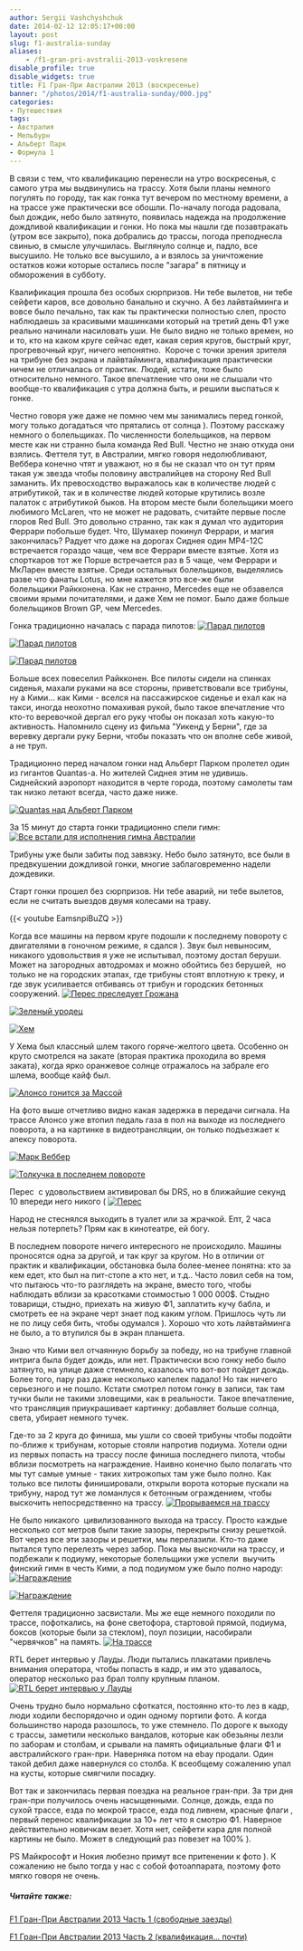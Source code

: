 ```yaml
---
author: Sergii Vashchyshchuk
date: 2014-02-12 12:05:17+00:00
layout: post
slug: f1-australia-sunday
aliases:
    - /f1-gran-pri-avstralii-2013-voskresene
disable_profile: true
disable_widgets: true
title: F1 Гран-При Австралии 2013 (воскресенье)
banner: "/photos/2014/f1-australia-sunday/000.jpg"
categories:
- Путешествия
tags:
- Австралия
- Мельбурн
- Альберт Парк
- Формула 1
---
```


В связи с тем, что квалификацию перенесли на утро воскресенья, с самого утра мы выдвинулись на трассу. Хотя были планы немного погулять по городу, так как гонка тут вечером по местному времени, а на трассе уже практически все обошли. По-началу погода радовала, был дождик, небо было затянуто, появилась надежда на продолжение дождливой квалификации и гонки. Но пока мы нашли где позавтракать (утром все закрыто), пока добрались до трассы, погода преподнесла свинью, в смысле улучшилась. Выглянуло солнце и, падло, все высушило. Не только все высушило, а и взялось за уничтожение остатков кожи которые остались после "загара" в пятницу и обморожения в субботу.

Квалификация прошла без особых сюрпризов. Ни тебе вылетов, ни тебе сейфети каров, все довольно банально и скучно. А без лайвтайминга и вовсе было печально, так как ты практически полностью слеп, просто наблюдаешь за красивыми машинками который на третий день Ф1 уже реально начинали насиловать уши. Не было видно не только времен, но и то, кто на каком круге сейчас едет, какая серия кругов, быстрый круг, прогревочный круг, ничего непонятно.  Короче с точки зрения зрителя на трибуне без экрана и лайвтайминга, квалификация практически ничем не отличалась от практик. Людей, кстати, тоже было относительно немного. Такое впечатление что они не слышали что вообще-то квалификация с утра должна быть, и решили выспаться к гонке.

Честно говоря уже даже не помню чем мы занимались перед гонкой, могу только догадаться что прятались от солнца ). Поэтому расскажу немного о болельщиках. По численности болельщиков, на первом месте как ни странно была команда Red Bull. Честно не знаю откуда они взялись. Феттеля тут, в Австралии, мягко говоря недолюбливают, Веббера конечно чтят и уважают, но я бы не сказал что он тут прям такая уж звезда чтобы половину австралийцев на сторону Red Bull заманить. Их превосходство выражалось как в количестве людей с атрибутикой, так и в количестве людей которые крутились возле палаток с атрибутикой быков. На втором месте были болельщики моего любимого McLaren, что не может не радовать, считайте первые после глоров Red Bull. Это довольно странно, так как я думал что аудитория Феррари побольше будет. Что, Шумахер покинул Феррари, и магия закончилась? Радует что даже на дорогах Сиднея один МР4-12С встречается гораздо чаще, чем все Феррари вместе взятые. Хотя из спорткаров тот же Порше встречается раз в 5 чаще, чем Феррари и МкЛарен вместе взятые. Среди остальных болельщиков, выделялись разве что фанаты Lotus, но мне кажется это все-же были болельщики Райкконена. Как не странно, Mercedes еще не обзавелся своими ярыми почитателями, и даже Хем не помог. Было даже больше болельщиков Brown GP, чем Mercedes.

Гонка традиционно началась с парада пилотов:
[![Парад пилотов](/photos/2014/f1-australia-sunday/001.jpg)](/photos/2014/f1-australia-sunday/001.jpg)

[![Парад пилотов](/photos/2014/f1-australia-sunday/002.jpg)](/photos/2014/f1-australia-sunday/002.jpg)

[![Парад пилотов](/photos/2014/f1-australia-sunday/003.jpg)](/photos/2014/f1-australia-sunday/003.jpg)

Больше всех повеселил Райкконен. Все пилоты сидели на спинках сиденья, махали руками на все стороны, приветствовали все трибуны, ну а Кими... как Кими - вселся на пассажирское сиденье и ехал как на такси, иногда неохотно помахивая рукой, было такое впечатление что кто-то веревочкой дергал его руку чтобы он показал хоть какую-то активность. Напомнило сцену из фильма "Уикенд у Берни", где за веревку дергали руку Берни, чтобы показать что он вполне себе живой, а не труп.

Традиционно перед началом гонки над Альберт Парком пролетел один из гигантов Quantas-а. Но жителей Сиднея этим не удивишь. Сиднейский аэропорт находится в черте города, поэтому самолеты там так низко летают всегда, часто даже ниже.

[![Quantas над Альберт Парком](/photos/2014/f1-australia-sunday/004.jpg)](/photos/2014/f1-australia-sunday/004.jpg)

За 15 минут до старта гонки традиционно спели гимн:
[![Все встали для исполнения гимна Австралии](/photos/2014/f1-australia-sunday/005.jpg)](/photos/2014/f1-australia-sunday/005.jpg)

Трибуны уже были забиты под завязку. Небо было затянуто, все были в предвкушении дождливой гонки, многие заблаговременно надели дождевики.

Старт гонки прошел без сюрпризов. Ни тебе аварий, ни тебе вылетов, если не считать выездов двумя колесами на траву.

{{< youtube EamsnpiBuZQ >}}

Когда все машины на первом круге подошли к последнему повороту с двигателями в гоночном режиме, я сдался ). Звук был невыносим, никакого удовольствия я уже не испытывал, поэтому достал беруши. Может на загородных автодромах и можно обойтись без берушей,  но только не на городских этапах, где трибуны стоят вплотную к треку, и где звук усиливается отбиваясь от трибун и городских бетонных сооружений.
[![Перес преследует Грожана](/photos/2014/f1-australia-sunday/006.jpg)](/photos/2014/f1-australia-sunday/006.jpg)

[![Зеленый уродец](/photos/2014/f1-australia-sunday/007.jpg)](/photos/2014/f1-australia-sunday/007.jpg)

[![Хем](/photos/2014/f1-australia-sunday/008.jpg)](/photos/2014/f1-australia-sunday/008.jpg)

У Хема был классный шлем такого горяче-желтого цвета. Особенно он круто смотрелся на закате (вторая практика проходила во время заката), когда ярко оранжевое солнце отражалось на забрале его шлема, вообще кайф был.

[![Алонсо гонится за Массой](/photos/2014/f1-australia-sunday/009.jpg)](/photos/2014/f1-australia-sunday/009.jpg)

На фото выше отчетливо видно какая задержка в передачи сигнала. На трассе Алонсо уже втопил педаль газа в пол на выходе из последнего поворота, а на картинке в видеотрансляции, он только подъезжает к апексу поворота.

[![Марк Веббер](/photos/2014/f1-australia-sunday/010.jpg)](/photos/2014/f1-australia-sunday/010.jpg)

[![Толкучка в последнем повороте](/photos/2014/f1-australia-sunday/011.jpg)](/photos/2014/f1-australia-sunday/011.jpg)

Перес  с удовольствием активировал бы DRS, но в ближайшие секунд 10 впереди него никого (
[![Перес](/photos/2014/f1-australia-sunday/012.jpg)](/photos/2014/f1-australia-sunday/012.jpg)

Народ не стеснялся выходить в туалет или за жрачкой. Епт, 2 часа нельзя потерпеть? Прям как в кинотеатре, ей богу.

В последнем повороте ничего интересного не происходило. Машины проносятся одна за другой, и так круг за кругом. Но в отличии от практик и квалификации, обстановка была более-менее понятна: кто за кем едет, кто был на пит-стопе а кто нет, и т.д.. Часто ловил себя на том, что пытаюсь что-то разглядеть на экране, вместо того, чтобы наблюдать вблизи за красотками стоимостью 1 000 000$. Стыдно товарищи, стыдно, приехать на живую Ф1, заплатить кучу бабла, и смотреть ее на экране черт знает под каким углом. Пришлось чуть ли не по лицу себя бить, чтобы одумался ). Хорошо что хоть лайвтайминга не было, а то втупился бы в экран планшета.

Знаю что Кими вел отчаянную борьбу за победу, но на трибуне главной интрига была будет дождь, или нет. Практически всю гонку небо было затянуто, на улице даже стемнело, казалось что вот-вот пойдет дождь. Более того, пару раз даже несколько капелек падало! Но так ничего серьезного и не пошло. Кстати смотрел потом гонку в записи, так там тучки были не такими зловещими, как в реальности. Такое впечатление, что трансляция приукрашивает картинку: добавляет больше солнца, света, убирает немного тучек.

Где-то за 2 круга до финиша, мы ушли со своей трибуны чтобы подойти по-ближе к трибунам, которые стояли напротив подиума. Хотели одни из первых попасть на трассу после финиша последнего пилота, чтобы вблизи посмотреть на награждение. Наивно конечно было полагать что мы тут самые умные - таких хитрожопых там уже было полно. Как только все пилоты финишировали, открыли ворота которые пускали на трибуну, народ тут же ломанлуся к бетонным ограждением, чтобы выскочить непосредственно на трассу.
[![Прорываемся на трассу](/photos/2014/f1-australia-sunday/013.jpg)](/photos/2014/f1-australia-sunday/013.jpg)

Не было никакого  цивилизованного выхода на трассу. Просто каждые несколько сот метров были такие зазоры, перекрыты снизу решеткой. Вот через все эти зазоры и решетки, мы перелазили. Кто-то даже пытался тупо перелезть через забор. Пока мы выскочили на трассу, и подбежали к подиуму, некоторые болельщики уже успели  выучить финский гимн в честь Кими, а под подиумом уже было полно народу:
[![Награждение](/photos/2014/f1-australia-sunday/014.jpg)](/photos/2014/f1-australia-sunday/014.jpg)

[![Награждение](/photos/2014/f1-australia-sunday/015.jpg)](/photos/2014/f1-australia-sunday/015.jpg)

Феттеля традиционно засвистали. Мы же еще немного походили по трассе, пофоткались, на фоне светофора, стартовой прямой, подиума, боксов (которые были за стеклом), поул позиции, насобирали "червячков" на память.
[![На трассе](/photos/2014/f1-australia-sunday/016.jpg)](/photos/2014/f1-australia-sunday/016.jpg)

RTL берет интервью у Лауды. Люди пытались плакатами привлечь внимания оператора, чтобы попасть в кадр, и им это удавалось, оператор несколько раз брал толпу крупным планом.
[![RTL берет интервью у Лауды](/photos/2014/f1-australia-sunday/017.jpg)](/photos/2014/f1-australia-sunday/017.jpg)

Очень трудно было нормально сфоткатся, постоянно кто-то лез в кадр, люди ходили беспорядочно и один одному портили фото. А когда большинство народа разошлось, то уже стемнело. По дороге к выходу с трассы, заметили несколько вандалов, которые как обезьяны лезли по заборам и столбам, и срывали на память официальные флаги Ф1 и австралийского гран-при. Наверняка потом на ebay продали. Один такой дебил даже навернулся со столба. К всеобщему сожалению упал на кусты, которые смягчили посадку.

Вот так и закончилась первая поездка на реальное гран-при. За три дня гран-при получилось очень насыщенными. Солнце, дождь, езда по сухой трассе, езда по мокрой трассе, езда под ливнем, красные флаги , первый перенос квалификации за 10+ лет что я смотрю Ф1. Наверное действительно новичкам везет. Хотя нет, сейфети кара для полной картины не было. Может в следующий раз повезет на 100% ).

PS Майкрософт и Нокия любезно примут все притенении к фото ). К сожалению не было тогда у нас с собой фотоаппарата, поэтому фото мягко говоря не очень.

##### Читайте также:

[F1 Гран-При Австралии 2013 Часть 1 (свободные заезды)](/2014/02/06/f1-australia-friday/)

[F1 Гран-При Австралии 2013 Часть 2 (квалификация... почти)](/2014/02/10/f1-australia-saturday/)
